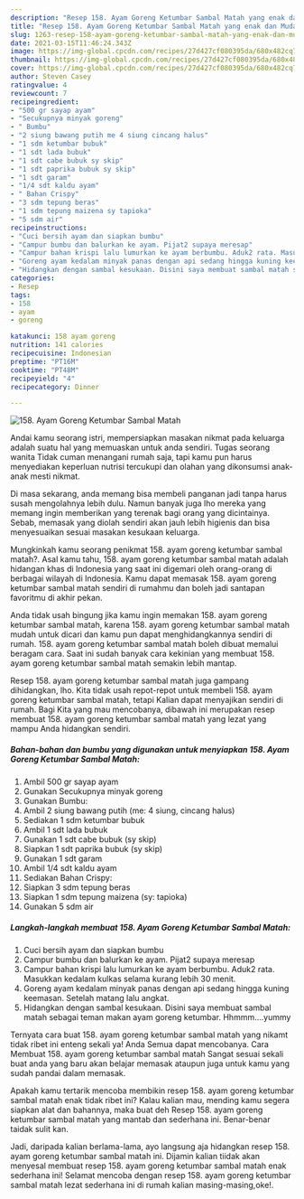 ```yaml
---
description: "Resep 158. Ayam Goreng Ketumbar Sambal Matah yang enak dan Mudah Dibuat"
title: "Resep 158. Ayam Goreng Ketumbar Sambal Matah yang enak dan Mudah Dibuat"
slug: 1263-resep-158-ayam-goreng-ketumbar-sambal-matah-yang-enak-dan-mudah-dibuat
date: 2021-03-15T11:46:24.343Z
image: https://img-global.cpcdn.com/recipes/27d427cf080395da/680x482cq70/158-ayam-goreng-ketumbar-sambal-matah-foto-resep-utama.jpg
thumbnail: https://img-global.cpcdn.com/recipes/27d427cf080395da/680x482cq70/158-ayam-goreng-ketumbar-sambal-matah-foto-resep-utama.jpg
cover: https://img-global.cpcdn.com/recipes/27d427cf080395da/680x482cq70/158-ayam-goreng-ketumbar-sambal-matah-foto-resep-utama.jpg
author: Steven Casey
ratingvalue: 4
reviewcount: 7
recipeingredient:
- "500 gr sayap ayam"
- "Secukupnya minyak goreng"
- " Bumbu"
- "2 siung bawang putih me 4 siung cincang halus"
- "1 sdm ketumbar bubuk"
- "1 sdt lada bubuk"
- "1 sdt cabe bubuk sy skip"
- "1 sdt paprika bubuk sy skip"
- "1 sdt garam"
- "1/4 sdt kaldu ayam"
- " Bahan Crispy"
- "3 sdm tepung beras"
- "1 sdm tepung maizena sy tapioka"
- "5 sdm air"
recipeinstructions:
- "Cuci bersih ayam dan siapkan bumbu"
- "Campur bumbu dan balurkan ke ayam. Pijat2 supaya meresap"
- "Campur bahan krispi lalu lumurkan ke ayam berbumbu. Aduk2 rata. Masukkan kedalam kulkas selama kurang lebih 30 menit."
- "Goreng ayam kedalam minyak panas dengan api sedang hingga kuning keemasan. Setelah matang lalu angkat."
- "Hidangkan dengan sambal kesukaan. Disini saya membuat sambal matah sebagai teman makan ayam goreng ketumbar. Hhmmm....yummy"
categories:
- Resep
tags:
- 158
- ayam
- goreng

katakunci: 158 ayam goreng 
nutrition: 141 calories
recipecuisine: Indonesian
preptime: "PT16M"
cooktime: "PT48M"
recipeyield: "4"
recipecategory: Dinner

---
```



![158. Ayam Goreng Ketumbar Sambal Matah](https://img-global.cpcdn.com/recipes/27d427cf080395da/680x482cq70/158-ayam-goreng-ketumbar-sambal-matah-foto-resep-utama.jpg)

Andai kamu seorang istri, mempersiapkan masakan nikmat pada keluarga adalah suatu hal yang memuaskan untuk anda sendiri. Tugas seorang  wanita Tidak cuman menangani rumah saja, tapi kamu pun harus menyediakan keperluan nutrisi tercukupi dan olahan yang dikonsumsi anak-anak mesti nikmat.

Di masa  sekarang, anda memang bisa membeli panganan jadi tanpa harus susah mengolahnya lebih dulu. Namun banyak juga lho mereka yang memang ingin memberikan yang terenak bagi orang yang dicintainya. Sebab, memasak yang diolah sendiri akan jauh lebih higienis dan bisa menyesuaikan sesuai masakan kesukaan keluarga. 



Mungkinkah kamu seorang penikmat 158. ayam goreng ketumbar sambal matah?. Asal kamu tahu, 158. ayam goreng ketumbar sambal matah adalah hidangan khas di Indonesia yang saat ini digemari oleh orang-orang di berbagai wilayah di Indonesia. Kamu dapat memasak 158. ayam goreng ketumbar sambal matah sendiri di rumahmu dan boleh jadi santapan favoritmu di akhir pekan.

Anda tidak usah bingung jika kamu ingin memakan 158. ayam goreng ketumbar sambal matah, karena 158. ayam goreng ketumbar sambal matah mudah untuk dicari dan kamu pun dapat menghidangkannya sendiri di rumah. 158. ayam goreng ketumbar sambal matah boleh dibuat memalui beragam cara. Saat ini sudah banyak cara kekinian yang membuat 158. ayam goreng ketumbar sambal matah semakin lebih mantap.

Resep 158. ayam goreng ketumbar sambal matah juga gampang dihidangkan, lho. Kita tidak usah repot-repot untuk membeli 158. ayam goreng ketumbar sambal matah, tetapi Kalian dapat menyajikan sendiri di rumah. Bagi Kita yang mau mencobanya, dibawah ini merupakan resep membuat 158. ayam goreng ketumbar sambal matah yang lezat yang mampu Anda hidangkan sendiri.

<!--inarticleads1-->

##### Bahan-bahan dan bumbu yang digunakan untuk menyiapkan 158. Ayam Goreng Ketumbar Sambal Matah:

1. Ambil 500 gr sayap ayam
1. Gunakan Secukupnya minyak goreng
1. Gunakan  Bumbu:
1. Ambil 2 siung bawang putih (me: 4 siung, cincang halus)
1. Sediakan 1 sdm ketumbar bubuk
1. Ambil 1 sdt lada bubuk
1. Gunakan 1 sdt cabe bubuk (sy skip)
1. Siapkan 1 sdt paprika bubuk (sy skip)
1. Gunakan 1 sdt garam
1. Ambil 1/4 sdt kaldu ayam
1. Sediakan  Bahan Crispy:
1. Siapkan 3 sdm tepung beras
1. Siapkan 1 sdm tepung maizena (sy: tapioka)
1. Gunakan 5 sdm air




<!--inarticleads2-->

##### Langkah-langkah membuat 158. Ayam Goreng Ketumbar Sambal Matah:

1. Cuci bersih ayam dan siapkan bumbu
1. Campur bumbu dan balurkan ke ayam. Pijat2 supaya meresap
1. Campur bahan krispi lalu lumurkan ke ayam berbumbu. Aduk2 rata. Masukkan kedalam kulkas selama kurang lebih 30 menit.
1. Goreng ayam kedalam minyak panas dengan api sedang hingga kuning keemasan. Setelah matang lalu angkat.
1. Hidangkan dengan sambal kesukaan. Disini saya membuat sambal matah sebagai teman makan ayam goreng ketumbar. Hhmmm....yummy




Ternyata cara buat 158. ayam goreng ketumbar sambal matah yang nikamt tidak ribet ini enteng sekali ya! Anda Semua dapat mencobanya. Cara Membuat 158. ayam goreng ketumbar sambal matah Sangat sesuai sekali buat anda yang baru akan belajar memasak ataupun juga untuk kamu yang sudah pandai dalam memasak.

Apakah kamu tertarik mencoba membikin resep 158. ayam goreng ketumbar sambal matah enak tidak ribet ini? Kalau kalian mau, mending kamu segera siapkan alat dan bahannya, maka buat deh Resep 158. ayam goreng ketumbar sambal matah yang mantab dan sederhana ini. Benar-benar taidak sulit kan. 

Jadi, daripada kalian berlama-lama, ayo langsung aja hidangkan resep 158. ayam goreng ketumbar sambal matah ini. Dijamin kalian tiidak akan menyesal membuat resep 158. ayam goreng ketumbar sambal matah enak sederhana ini! Selamat mencoba dengan resep 158. ayam goreng ketumbar sambal matah lezat sederhana ini di rumah kalian masing-masing,oke!.

